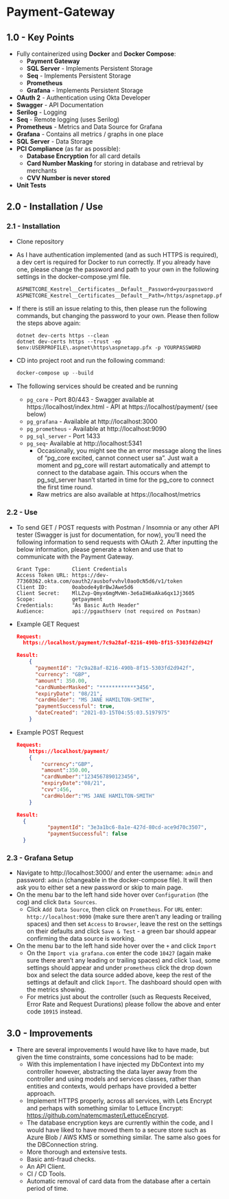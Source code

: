 # Payment-Gateway

## 1.0 - Key Points

* Fully containerized using **Docker** and **Docker Compose**:
  * **Payment Gateway**
  * **SQL Server** - Implements Persistent Storage
  * **Seq** - Implements Persistent Storage
  * **Prometheus**
  * **Grafana** - Implements Persistent Storage
* **OAuth 2** - Authentication using Okta Developer
* **Swagger** - API Documentation
* **Serilog** - Logging 
* **Seq** - Remote logging (uses Serilog)
* **Prometheus** - Metrics and Data Source for Grafana
* **Grafana** - Contains all metrics / graphs in one place
* **SQL Server** - Data Storage
* **PCI Compliance** (as far as possible):
  * **Database Encryption** for all card details
  * **Card Number Masking** for storing in database and retrieval by merchants
  * **CVV Number is never stored**
* **Unit Tests**

## 2.0 - Installation / Use

### 2.1 - Installation

* Clone repository

* As I have authentication implemented (and as such HTTPS is required), a dev cert is required for Docker to run correctly. If you already have one, please change the password and path to your own in the following settings in the docker-compose.yml file.

  ```dockerfile
  ASPNETCORE_Kestrel__Certificates__Default__Password=yourpassword
  ASPNETCORE_Kestrel__Certificates__Default__Path=/https/aspnetapp.pfx
  ```

* If there is still an issue relating to this, then please run the following commands, but changing the password to your own. Please then follow the steps above again:

  ```Powe
  dotnet dev-certs https --clean
  dotnet dev-certs https --trust -ep $env:USERPROFILE\.aspnet\https\aspnetapp.pfx -p YOURPASSWORD
  ```

* CD into project root and run the following command:

  ```powershell
  docker-compose up --build
  ```

* The following services should be created and be running 
  * `pg_core` - Port 80/443 - Swagger available at https://localhost/index.html - API at https://localhost/payment/ (see below)
  * `pg_grafana` - Available at http://localhost:3000
  * `pg_prometheus` - Available at http://localhost:9090
  * `pg_sql_server` - Port 1433
  * `pg_seq`- Available at http://localhost:5341
    * Occasionally, you might see the an error message along the lines of “pg_core excited, cannot connect user sa”. Just wait a moment and pg_core will restart automatically and attempt to connect to the database again. This occurs when the pg_sql_server hasn’t started in time for the pg_core to connect the first time round.
    * Raw metrics are also available at  https://localhost/metrics

### 2.2 - Use

* To send GET / POST requests with Postman / Insomnia or any other API tester (Swagger is just for documentation, for now), you’ll need the following information to send requests with OAuth 2. After inputting the below information, please generate a token and use that to communicate with the Payment Gateway.

  ```
  Grant Type:       Client Credentials
  Access Token URL: https://dev-77360362.okta.com/oauth2/ausbofvvhvl0ao0cN5d6/v1/token
  Client ID:        0oabode4y8rBwJAwe5d6
  Client Secret:    MlLZvp-Qmyx6mgMvWn-3e6aIH6aAka6qx1Jj3605
  Scope:            getpayment
  Credentials:      "As Basic Auth Header"
  Audience:         api://pgauthserv (not required on Postman)
  ```

* Example GET Request

  ```json
  Request: 
  	https://localhost/payment/7c9a28af-8216-490b-8f15-5303fd2d942f
  
  Result: 
      {
        "paymentId": "7c9a28af-8216-490b-8f15-5303fd2d942f",
        "currency": "GBP",
        "amount": 350.00,
        "cardNumberMasked": "************3456",
        "expiryDate": "08/21",
        "cardHolder": "MS JANE HAMILTON-SMITH",
        "paymentSuccessful": true,
        "dateCreated": "2021-03-15T04:55:03.5197975"
      }
  ```

* Example POST Request

  ```json
  Request:
      https://localhost/payment/
      {
          "currency":"GBP",
          "amount":350.00,
          "cardNumber":"1234567890123456",
          "expiryDate":"08/21",
          "cvv":456,
          "cardHolder":"MS JANE HAMILTON-SMITH"
      }
  
  Result:
  	{
    		"paymentId": "3e3a1bc6-8a1e-427d-80cd-ace9d70c3507",
    		"paymentSuccessful": false
  	}
  ```

### 2.3 - Grafana Setup

* Navigate to http://localhost:3000/ and enter the username: `admin` and  password: `admin` (changeable in the docker-compose file). It will then ask you to either set a new password or skip to main page.
* On the menu bar to the left hand side hover over `Configuration` (the cog) and click `Data Sources`.
  * Click `Add Data Source`, then click on `Prometheus`. For `URL` enter: `http://localhost:9090` (make sure there aren’t any leading or trailing spaces) and then set `Access` to `Browser`, leave the rest on the settings on their defaults and click `Save & Test` - a green bar should appear confirming the data source is working.
* On the menu bar to the left hand side hover over the `+` and click `Import`
  * On the `Import via grafana.com`  enter the code `10427` (again make sure there aren’t any leading or trailing spaces)  and click `load`, some settings should appear and under `prometheus` click the drop down box and select the data source added above, keep the rest of the settings at default and click `Import`. The dashboard should open with the metrics showing. 
  * For metrics just about the controller (such as Requests Received, Error Rate and Request Durations) please follow the above and enter code `10915` instead.

## 3.0 - Improvements

* There are several improvements I would have like to have made, but given the time constraints, some concessions had to be made:
  * With this implementation I have injected my DbContext into my controller however, abstracting the data layer away from the controller and using models and services classes, rather than entities and contexts, would perhaps have provided a better approach.
  * Implement HTTPS properly, across all services, with Lets Encrypt and perhaps with something similar to Lettuce Encrypt: https://github.com/natemcmaster/LettuceEncrypt.
  * The database encryption keys are currently within the code, and I would have liked to have moved them to a secure store such as Azure Blob / AWS KMS or something similar. The same also goes for the DBConnection string.
  * More thorough and extensive tests.
  * Basic anti-fraud checks.
  * An API Client.
  * CI / CD Tools.
  * Automatic removal of card data from the database after a certain period of time.
